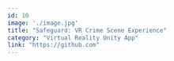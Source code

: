 ```yaml
---
id: 10
image: './image.jpg'
title: "Safeguard: VR Crime Scene Experience"
category: "Virtual Reality Unity App"
link: "https://github.com"
---
```

